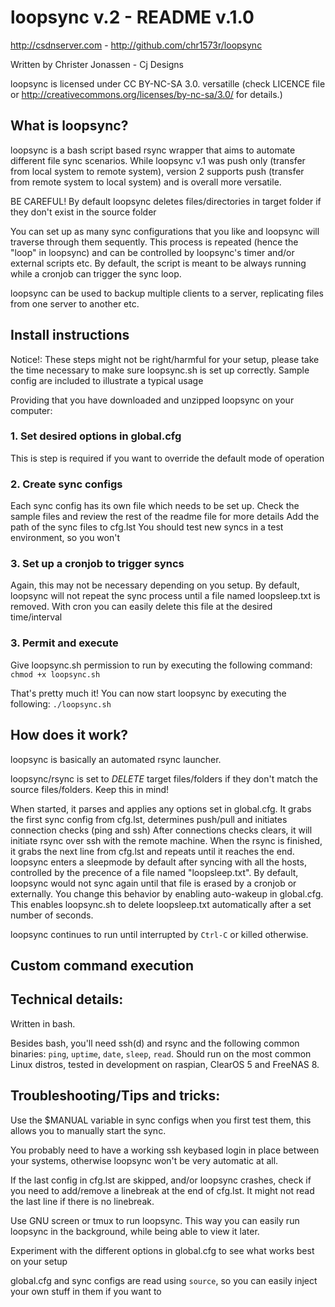 loopsync v.2 - README v.1.0
=========================
http://csdnserver.com - http://github.com/chr1573r/loopsync

Written by Christer Jonassen - Cj Designs

loopsync is licensed under CC BY-NC-SA 3.0.
versatille
(check LICENCE file or http://creativecommons.org/licenses/by-nc-sa/3.0/ for details.)


What is loopsync?
---------------------

loopsync is a bash script based rsync wrapper that aims to automate different file sync scenarios.
While loopsync v.1 was push only (transfer from local system to remote system),
version 2 supports push (transfer from remote system to local system) and is overall more versatile.

BE CAREFUL! By default loopsync deletes files/directories in target folder if they don't exist in the source folder

You can set up as many sync configurations that you like and loopsync will traverse through them sequently.
This process is repeated (hence the "loop" in loopsync) and can be controlled by loopsync's timer and/or external scripts etc.
By default, the script is meant to be always running while a cronjob can trigger the sync loop.

loopsync can be used to backup multiple clients to a server, replicating files from one server to another etc.


Install instructions
----------------------

Notice!: These steps might not be right/harmful for your setup, 
please take the time necessary to make sure loopsync.sh is set up correctly.
Sample config are included to illustrate a typical usage


Providing that you have downloaded and unzipped loopsync on your computer:

### 1. Set desired options in global.cfg
This is step is required if you want to override the default mode of operation

### 2. Create sync configs
Each sync config has its own file which needs to be set up.
Check the sample files and review the rest of the readme file for more details
Add the path of the sync files to cfg.lst
You should test new syncs in a test environment, so you won't

### 3. Set up a cronjob to trigger syncs
Again, this may not be necessary depending on you setup.
By default, loopsync will not repeat the sync process
until a file named loopsleep.txt is removed.
With cron you can easily delete this file at the desired time/interval

### 3. Permit and execute
Give loopsync.sh permission to run by executing the following command:
`chmod +x loopsync.sh`

That's pretty much it! You can now start loopsync by executing the following:
`./loopsync.sh`


How does it work?
-----------------

loopsync is basically an automated rsync launcher.

loopsync/rsync is set to _DELETE_ target files/folders if they don't match the source files/folders.
Keep this in mind!

When started, it parses and applies any options set in global.cfg.
It grabs the first sync config from cfg.lst, determines push/pull and initiates connection checks (ping and ssh)
After connections checks clears, it will initiate rsync over ssh with the remote machine.
When the rsync is finished, it grabs the next line from cfg.lst and repeats until it reaches the end.
loopsync enters a sleepmode by default after syncing with all the hosts, controlled by the precence of a file named "loopsleep.txt".
By default, loopsync would not sync again until that file is erased by a cronjob or externally.
You change this behavior by enabling auto-wakeup in global.cfg. This enables loopsync.sh to delete loopsleep.txt automatically
after a set number of seconds.

loopsync continues to run until interrupted by `Ctrl-C` or killed otherwise. 
 

Custom command execution
------------------------


Technical details:
------------------

Written in bash.

Besides bash, you'll need ssh(d) and rsync and the following common binaries:
`ping`, `uptime`, `date`, `sleep`, `read`.
Should run on the most common Linux distros, 
tested in development on raspian, ClearOS 5 and FreeNAS 8.


Troubleshooting/Tips and tricks:
--------------------------------


Use the $MANUAL variable in sync configs when you first test them,
this allows you to manually start the sync.

You probably need to have a working ssh keybased login in place between your systems,
otherwise loopsync won't be very automatic at all.

If the last config in cfg.lst are skipped, and/or loopsync crashes,
check if you need to add/remove a linebreak at the end of cfg.lst.
It might not read the last line if there is no linebreak.

Use GNU screen or tmux to run loopsync. This way you can easily run loopsync in the
background, while being able to view it later.

Experiment with the different options in global.cfg to see what works best on your setup

global.cfg and sync configs are read using `source`, so you can easily inject your own
stuff in them if you want to

